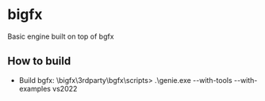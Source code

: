 # bigfx
Basic engine built on top of bgfx

## How to build
* Build bgfx:
\bigfx\3rdparty\bgfx\scripts> .\genie.exe --with-tools --with-examples vs2022
